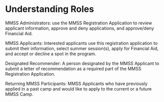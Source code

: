 # Understanding Roles

MMSS Administrators: use the MMSS Registration Application to review applicant information, approve and deny applications, and approve/deny Financial Aid.



MMSS Applicants: Interested applicants use this registration application to submit their information, select summer session(s), apply for Financial Aid, and accept or decline a spot in the program.

  

Designated Recommender: A person designated by the MMSS Applicant to submit a letter of recommendation as a required part of the MMSS Registration Application.

  

Returning MMSS Participants: MMSS Applicants who have previously applied in a past camp and would like to apply to the current or a future MMSS Camp.
